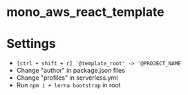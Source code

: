 # mono_aws_react_template

# Settings

- `[ctrl + shift + r] '@template_root' -> '@PROJECT_NAME`
- Change "author" in package.json files
- Change "profiles" in serverless.yml
- Run `npm i + lerna bootstrap` in root